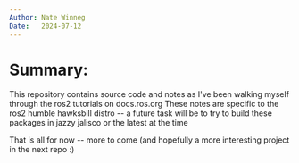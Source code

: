 ```yaml
--- 
Author: Nate Winneg
Date:   2024-07-12
---
```


# Summary: 
This repository contains source code and notes as I've been walking myself through the ros2 tutorials on docs.ros.org
These notes are specific to the ros2 humble hawksbill distro -- a future task will be to try to build these packages in jazzy jalisco or the latest at the time

That is all for now -- more to come (and hopefully a more interesting project in the next repo :)

